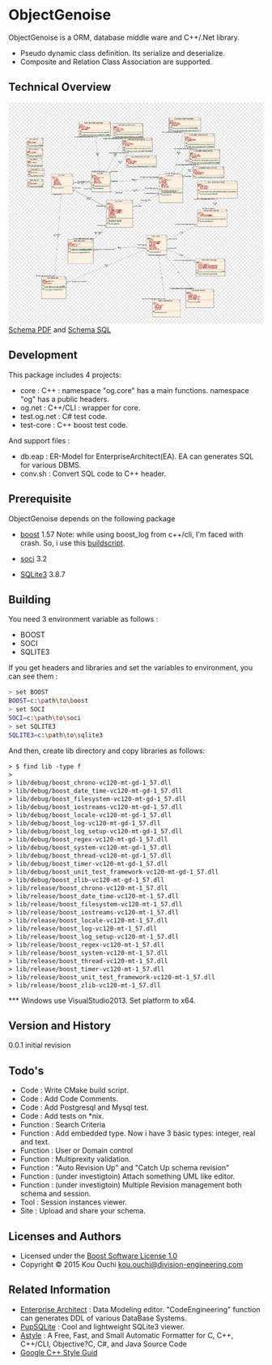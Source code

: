 # ObjectGenoise

ObjectGenoise is a ORM, database middle ware and C++/.Net library.
  - Pseudo dynamic class definition. Its serialize and deserialize.
  - Composite and Relation Class Association are supported. 

## Technical Overview

![schema pdf](https://github.com/KouOuchi/ObjectGenoise/blob/master/sql/OG-Schema.png)
[Schema PDF] and [Schema SQL]


## Development
This package includes 4 projects:
- core : C++ : namespace "og.core" has a main functions. namespace "og" has a public headers.
- og.net : C++/CLI : wrapper for core.
- test.og.net : C# test code.
- test-core : C++ boost test code.

And support files :
- db.eap : ER-Model for EnterpriseArchitect(EA). EA can generates SQL for various DBMS.
- conv.sh : Convert SQL code to C++ header.

## Prerequisite
ObjectGenoise depends on the following package
* [boost] 1.57
	Note: while using boost_log from c++/cli, I'm faced with crash.
	So, i use this [buildscript]. 

* [soci] 3.2 
* [SQLite3] 3.8.7

## Building
You need 3 environment variable as follows : 
- BOOST
- SOCI
- SQLITE3

If you get headers and libraries and set the variables to environment, you can see them :
```sh
> set BOOST
BOOST=c:\path\to\boost
> set SOCI
SOCI=c:\path\to\soci
> set SQLITE3
SQLITE3=c:\path\to\sqlite3
```

And then, create lib directory and copy libraries as follows:
```
> $ find lib -type f
> 
> lib/debug/boost_chrono-vc120-mt-gd-1_57.dll
> lib/debug/boost_date_time-vc120-mt-gd-1_57.dll
> lib/debug/boost_filesystem-vc120-mt-gd-1_57.dll
> lib/debug/boost_iostreams-vc120-mt-gd-1_57.dll
> lib/debug/boost_locale-vc120-mt-gd-1_57.dll
> lib/debug/boost_log-vc120-mt-gd-1_57.dll
> lib/debug/boost_log_setup-vc120-mt-gd-1_57.dll
> lib/debug/boost_regex-vc120-mt-gd-1_57.dll
> lib/debug/boost_system-vc120-mt-gd-1_57.dll
> lib/debug/boost_thread-vc120-mt-gd-1_57.dll
> lib/debug/boost_timer-vc120-mt-gd-1_57.dll
> lib/debug/boost_unit_test_framework-vc120-mt-gd-1_57.dll
> lib/debug/boost_zlib-vc120-mt-gd-1_57.dll
> lib/release/boost_chrono-vc120-mt-1_57.dll
> lib/release/boost_date_time-vc120-mt-1_57.dll
> lib/release/boost_filesystem-vc120-mt-1_57.dll
> lib/release/boost_iostreams-vc120-mt-1_57.dll
> lib/release/boost_locale-vc120-mt-1_57.dll
> lib/release/boost_log-vc120-mt-1_57.dll
> lib/release/boost_log_setup-vc120-mt-1_57.dll
> lib/release/boost_regex-vc120-mt-1_57.dll
> lib/release/boost_system-vc120-mt-1_57.dll
> lib/release/boost_thread-vc120-mt-1_57.dll
> lib/release/boost_timer-vc120-mt-1_57.dll
> lib/release/boost_unit_test_framework-vc120-mt-1_57.dll
> lib/release/boost_zlib-vc120-mt-1_57.dll
```

*** Windows
use VisualStudio2013. Set platform to x64.

## Version and History
0.0.1 initial revision 
## Todo's
 - Code : Write CMake build script.
 - Code : Add Code Comments.
 - Code : Add Postgresql and Mysql test.
 - Code : Add tests on *nix.
 - Function : Search Criteria
 - Function : Add embedded type. Now i have 3 basic types: integer, real and text.
 - Function : User or Domain control
 - Function : Multiprexity validation.
 - Function : "Auto Revision Up" and "Catch Up schema revision"
 - Function : (under investigtoin) Attach something UML like editor.
 - Function : (under investigtoin) Multiple Revision management both schema and session. 
 - Tool : Session instances viewer.
 - Site : Upload and share your schema. 

## Licenses and Authors
  * Licensed under the [Boost Software License 1.0]
  * Copyright &copy; 2015 Kou Ouchi <kou.ouchi@division-engineering.com>
  
## Related Information
- [Enterprise Architect] : Data Modeling editor. "CodeEngineering" function can generates DDL of various DataBase Systems. 
- [PupSQLite] : Cool and lightweight SQLite3 viewer.
- [Astyle] : A Free, Fast, and Small Automatic Formatter
for C, C++, C++/CLI, Objective?C, C#, and Java Source Code
- [Google C++ Style Guid]

[soci]:http://soci.sourceforge.net/
[boost]:http://www.boost.org/
[Enterprise Architect]:http://www.sparxsystems.com/products/ea/index.html
[PupSQLite]:https://www.eonet.ne.jp/~pup/software.html
[Boost Software License 1.0]:http://www.boost.org/LICENSE_1_0.txt
[SQLite3]:http://soci.sourceforge.net/
[Astyle]:http://astyle.sourceforge.net/
[Google C++ Style Guid]:http://google-styleguide.googlecode.com/svn/trunk/cppguide.html
[Schema PDF]:https://github.com/KouOuchi/ObjectGenoise/blob/master/sql/OG-Schema.pdf
[Schema SQL]:https://github.com/KouOuchi/ObjectGenoise/blob/master/sql/OG-Schema.sql
[buildscript]:https://github.com/KouOuchi/ObjectGenoise/blob/master/etc/boost_build.bat
